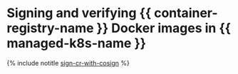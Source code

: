 # Signing and verifying {{ container-registry-name }} Docker images in {{ managed-k8s-name }}

{% include notitle [sign-cr-with-cosign](../../_tutorials/containers/sign-cr-with-cosign.md) %}